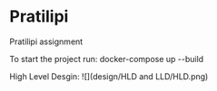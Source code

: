 # Pratilipi

Pratilipi assignment

To start the project run: docker-compose up --build


High Level Desgin:
![](design/HLD and LLD/HLD.png)
